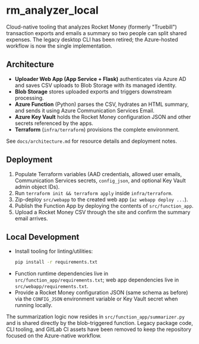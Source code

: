 # rm_analyzer_local

Cloud-native tooling that analyzes Rocket Money (formerly "Truebill") transaction exports and emails a summary so two people can split shared expenses. The legacy desktop CLI has been retired; the Azure-hosted workflow is now the single implementation.

## Architecture

- **Uploader Web App (App Service + Flask)** authenticates via Azure AD and saves CSV uploads to Blob Storage with its managed identity.
- **Blob Storage** stores uploaded exports and triggers downstream processing.
- **Azure Function** (Python) parses the CSV, hydrates an HTML summary, and sends it using Azure Communication Services Email.
- **Azure Key Vault** holds the Rocket Money configuration JSON and other secrets referenced by the apps.
- **Terraform** (`infra/terraform`) provisions the complete environment.

See `docs/architecture.md` for resource details and deployment notes.

## Deployment

1. Populate Terraform variables (AAD credentials, allowed user emails, Communication Services secrets, `config_json`, and optional Key Vault admin object IDs).
2. Run `terraform init && terraform apply` inside `infra/terraform`.
3. Zip-deploy `src/webapp` to the created web app (`az webapp deploy ...`).
4. Publish the Function App by deploying the contents of `src/function_app`.
5. Upload a Rocket Money CSV through the site and confirm the summary email arrives.

## Local Development

- Install tooling for linting/utilities:
  ```sh
  pip install -r requirements.txt
  ```
- Function runtime dependencies live in `src/function_app/requirements.txt`; web app dependencies live in `src/webapp/requirements.txt`.
- Provide a Rocket Money configuration JSON (same schema as before) via the `CONFIG_JSON` environment variable or Key Vault secret when running locally.

The summarization logic now resides in `src/function_app/summarizer.py` and is shared directly by the blob-triggered function. Legacy package code, CLI tooling, and GitLab CI assets have been removed to keep the repository focused on the Azure-native workflow.
